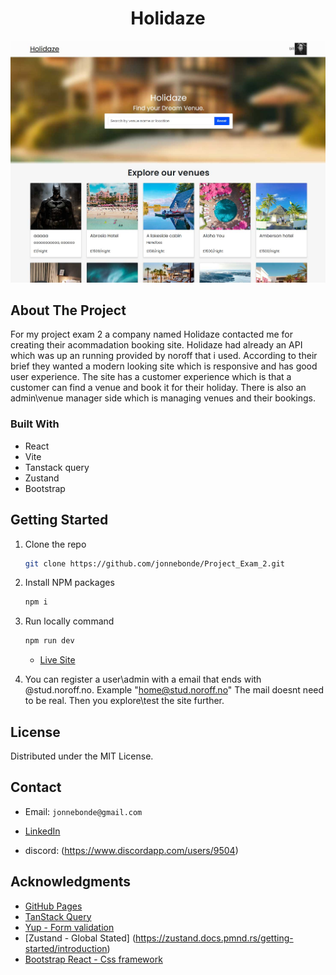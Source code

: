 <h1 align="center">Holidaze</h1>

![image](https://github.com/jonnebonde/Project_Exam_2/blob/master/src/assets/Images/screenshot-homepage.jpg)

<!-- ABOUT THE PROJECT -->

## About The Project

For my project exam 2 a company named Holidaze contacted me for creating their acommadation booking site.
Holidaze had already an API which was up an running provided by noroff that i used.
According to their brief they wanted a modern looking site which is responsive and has good user experience. The site has a customer experience which is that a customer can find a venue and book it for their holiday. There is also an admin\venue manager side which is managing venues and their bookings.

### Built With

- React
- Vite
- Tanstack query
- Zustand
- Bootstrap

<!-- GETTING STARTED -->

## Getting Started

1. Clone the repo
   ```sh
   git clone https://github.com/jonnebonde/Project_Exam_2.git
   ```
2. Install NPM packages
   ```sh
   npm i
   ```
3. Run locally command

   ```sh
   npm run dev
   ```

   - [Live Site](https://holidazzzzze.netlify.app/)

4. You can register a user\admin with a email that ends with @stud.noroff.no.
   Example "home@stud.noroff.no" The mail doesnt need to be real.
   Then you explore\test the site further.

<!-- LICENSE -->

## License

Distributed under the MIT License.

<!-- CONTACT -->

## Contact

- Email: `jonnebonde@gmail.com`

- [LinkedIn](https://www.linkedin.com/in/jonne-martin-krosby-a689ba1b1/)
- discord: (https://www.discordapp.com/users/9504)

<!-- ACKNOWLEDGMENTS -->

## Acknowledgments

- [GitHub Pages](https://pages.github.com)
- [TanStack Query](https://tanstack.com/query/latest)
- [Yup - Form validation](https://github.com/jquense/yup)
- [Zustand - Global Stated] (https://zustand.docs.pmnd.rs/getting-started/introduction)
- [Bootstrap React - Css framework](https://react-bootstrap.netlify.app/)
